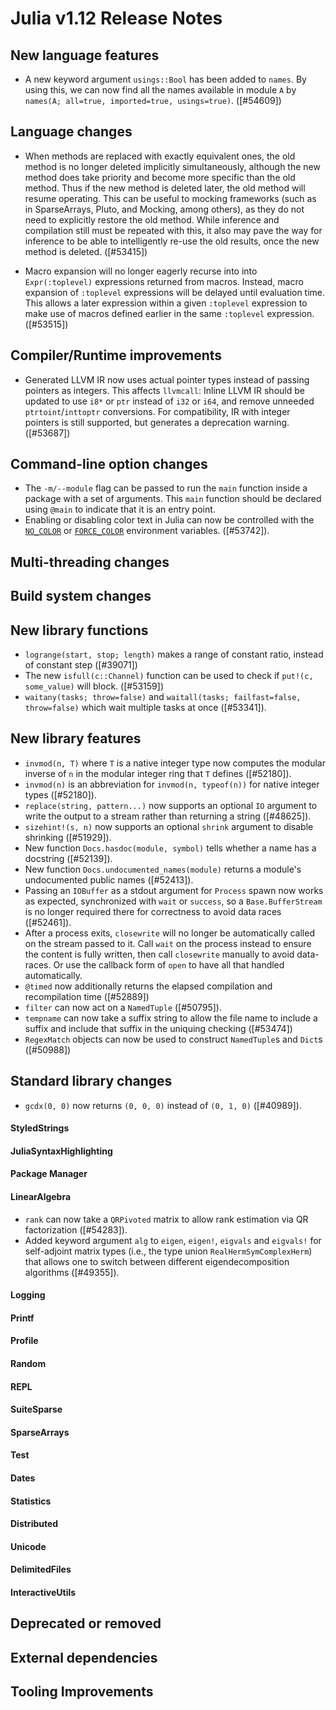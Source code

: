 Julia v1.12 Release Notes
========================

New language features
---------------------

- A new keyword argument `usings::Bool` has been added to `names`. By using this, we can now
  find all the names available in module `A` by `names(A; all=true, imported=true, usings=true)`. ([#54609])

Language changes
----------------

 - When methods are replaced with exactly equivalent ones, the old method is no
   longer deleted implicitly simultaneously, although the new method does take
   priority and become more specific than the old method. Thus if the new
   method is deleted later, the old method will resume operating. This can be
   useful to mocking frameworks (such as in SparseArrays, Pluto, and Mocking,
   among others), as they do not need to explicitly restore the old method.
   While inference and compilation still must be repeated with this, it also
   may pave the way for inference to be able to intelligently re-use the old
   results, once the new method is deleted. ([#53415])

 - Macro expansion will no longer eagerly recurse into into `Expr(:toplevel)`
   expressions returned from macros. Instead, macro expansion of `:toplevel`
   expressions will be delayed until evaluation time. This allows a later
   expression within a given `:toplevel` expression to make use of macros
   defined earlier in the same `:toplevel` expression. ([#53515])

Compiler/Runtime improvements
-----------------------------

- Generated LLVM IR now uses actual pointer types instead of passing pointers as integers.
  This affects `llvmcall`: Inline LLVM IR should be updated to use `i8*` or `ptr` instead of
  `i32` or `i64`, and remove unneeded `ptrtoint`/`inttoptr` conversions. For compatibility,
  IR with integer pointers is still supported, but generates a deprecation warning. ([#53687])

Command-line option changes
---------------------------

* The `-m/--module` flag can be passed to run the `main` function inside a package with a set of arguments.
  This `main` function should be declared using `@main` to indicate that it is an entry point.
* Enabling or disabling color text in Julia can now be controlled with the
[`NO_COLOR`](https://no-color.org/) or [`FORCE_COLOR`](https://force-color.org/) environment
variables. ([#53742]).

Multi-threading changes
-----------------------

Build system changes
--------------------

New library functions
---------------------

* `logrange(start, stop; length)` makes a range of constant ratio, instead of constant step ([#39071])
* The new `isfull(c::Channel)` function can be used to check if `put!(c, some_value)` will block. ([#53159])
* `waitany(tasks; throw=false)` and `waitall(tasks; failfast=false, throw=false)` which wait multiple tasks at once ([#53341]).

New library features
--------------------

* `invmod(n, T)` where `T` is a native integer type now computes the modular inverse of `n` in the modular integer ring that `T` defines ([#52180]).
* `invmod(n)` is an abbreviation for `invmod(n, typeof(n))` for native integer types ([#52180]).
* `replace(string, pattern...)` now supports an optional `IO` argument to
  write the output to a stream rather than returning a string ([#48625]).
* `sizehint!(s, n)` now supports an optional `shrink` argument to disable shrinking ([#51929]).
* New function `Docs.hasdoc(module, symbol)` tells whether a name has a docstring ([#52139]).
* New function `Docs.undocumented_names(module)` returns a module's undocumented public names ([#52413]).
* Passing an `IOBuffer` as a stdout argument for `Process` spawn now works as
  expected, synchronized with `wait` or `success`, so a `Base.BufferStream` is
  no longer required there for correctness to avoid data races ([#52461]).
* After a process exits, `closewrite` will no longer be automatically called on
  the stream passed to it. Call `wait` on the process instead to ensure the
  content is fully written, then call `closewrite` manually to avoid
  data-races. Or use the callback form of `open` to have all that handled
  automatically.
* `@timed` now additionally returns the elapsed compilation and recompilation time ([#52889])
* `filter` can now act on a `NamedTuple` ([#50795]).
* `tempname` can now take a suffix string to allow the file name to include a suffix and include that suffix in
  the uniquing checking ([#53474])
* `RegexMatch` objects can now be used to construct `NamedTuple`s and `Dict`s ([#50988])

Standard library changes
------------------------

* `gcdx(0, 0)` now returns `(0, 0, 0)` instead of `(0, 1, 0)` ([#40989]).

#### StyledStrings

#### JuliaSyntaxHighlighting

#### Package Manager

#### LinearAlgebra

* `rank` can now take a `QRPivoted` matrix to allow rank estimation via QR factorization ([#54283]).
* Added keyword argument `alg` to `eigen`, `eigen!`, `eigvals` and `eigvals!` for self-adjoint
  matrix types (i.e., the type union `RealHermSymComplexHerm`) that allows one to switch
  between different eigendecomposition algorithms ([#49355]).

#### Logging

#### Printf

#### Profile

#### Random

#### REPL

#### SuiteSparse

#### SparseArrays

#### Test

#### Dates

#### Statistics

#### Distributed

#### Unicode

#### DelimitedFiles

#### InteractiveUtils

Deprecated or removed
---------------------

External dependencies
---------------------

Tooling Improvements
--------------------

<!--- generated by NEWS-update.jl: -->
